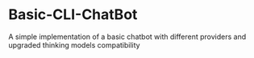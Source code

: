 # Basic-CLI-ChatBot
A simple implementation of a basic chatbot with different providers and upgraded thinking models compatibility

